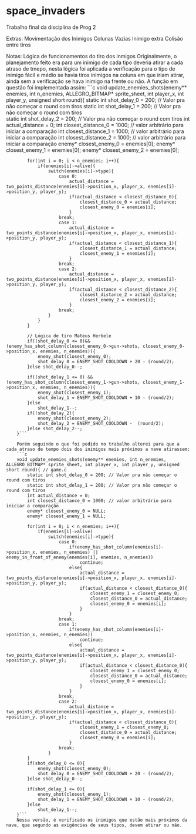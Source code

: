 # space_invaders
Trabalho final da disciplina de Prog 2

Extras:
    Movimentação dos Inimigos
    Colunas Vazias
    Inimigo extra
    Colisão entre tiros

Notas:
    Lógica de funcionamentos do tiro dos inmigos
        Originalmente, o planejamento feito era para um inimigo de cada tipo deveria atirar a cada atraso de tmepo, nesta lógica foi aplicada a verificação para o tipo de inimigo fácil e médio se havia tiros inimigos na coluna em que iriam atirar, ainda sem a verificação se hava inimigo na frente ou não.
        A função em questão foi implementada assim:
        ```c
        void update_enemies_shots(enemy** enemies, int n_enemies, ALLEGRO_BITMAP* sprite_sheet, int player_x, int player_y, unsigned short round){
            static int shot_delay_0 = 200; // Valor pra não começar o round com tiros
            static int shot_delay_1 = 200; // Valor pra não começar o round com tiros	
            static int shot_delay_2 = 200; // Valor pra não começar o round com tiros
            int actual_distance = 0;
            int closest_distance_0 = 1000; // valor arbitrário para iniciar a comparação
            int closest_distance_1 = 1000; // valor arbitrário para iniciar a comparação
            int closest_distance_2 = 1000; // valor arbitrário para iniciar a comparação
            enemy* closest_enemy_0 = enemies[0];
            enemy* closest_enemy_1 = enemies[0];
            enemy* closest_enemy_2 = enemies[0];

            for(int i = 0; i < n_enemies; i++){
                if(enemies[i]->alive){
                    switch(enemies[i]->type){
                        case 0:
                            actual_distance = two_points_distance(enemies[i]->position_x, player_x, enemies[i]->position_y, player_y);
                            if(actual_distance < closest_distance_0){
                                closest_distance_0 = actual_distance;
                                closest_enemy_0 = enemies[i];
                            }
                        break;
                        case 1:
                            actual_distance = two_points_distance(enemies[i]->position_x, player_x, enemies[i]->position_y, player_y);
                            if(actual_distance < closest_distance_1){
                                closest_distance_1 = actual_distance;
                                closest_enemy_1 = enemies[i];
                            }
                        break;
                        case 2:
                            actual_distance = two_points_distance(enemies[i]->position_x, player_x, enemies[i]->position_y, player_y);
                            if(actual_distance < closest_distance_2){
                                closest_distance_2 = actual_distance;
                                closest_enemy_2 = enemies[i];
                            }
                        break;
                    }
                }
            }

            // Lógica de tiro Mateus Herbele
            if((shot_delay_0 <= 0)&& !enemy_has_shot_column(closest_enemy_0->gun->shots, closest_enemy_0->position_x, enemies, n_enemies)){
                enemy_shot(closest_enemy_0);
                shot_delay_0 = ENEMY_SHOT_COOLDOWN + 20 - (round/2);
            }else shot_delay_0--;

            if((shot_delay_1 <= 0) && !enemy_has_shot_column(closest_enemy_1->gun->shots, closest_enemy_1->position_x, enemies, n_enemies)){
                enemy_shot(closest_enemy_1);
                shot_delay_1 = ENEMY_SHOT_COOLDOWN + 10 - (round/2);
            }else
                shot_delay_1--;
            if(!shot_delay_2){
                enemy_shot(closest_enemy_2);
                shot_delay_2 = ENEMY_SHOT_COOLDOWN -  (round/2);
            }else shot_delay_2--;
        }```
        
        Porém seguindo o que foi pedido no trabalho alterei para que a cada atraso de tempo dois dos inimigos mais próximos a nave atirassem:
        ```c
        void update_enemies_shots(enemy** enemies, int n_enemies, ALLEGRO_BITMAP* sprite_sheet, int player_x, int player_y, unsigned short round){ // game.c
            static int shot_delay_0 = 200; // Valor pra não começar o round com tiros
            static int shot_delay_1 = 200; // Valor pra não começar o round com tiros	
            int actual_distance = 0;
            int closest_distance_0 = 1000; // valor arbitrário para iniciar a comparação
            enemy* closest_enemy_0 = NULL;
            enemy* closest_enemy_1 = NULL;

            for(int i = 0; i < n_enemies; i++){
                if(enemies[i]->alive)
                    switch(enemies[i]->type){
                        case 0:
                            if(enemy_has_shot_column(enemies[i]->position_x, enemies, n_enemies) ||  enemy_in_front_of_enemy(enemies[i], enemies, n_enemies))
                                continue;
                            else{
                                actual_distance = two_points_distance(enemies[i]->position_x, player_x, enemies[i]->position_y, player_y);
                                if(actual_distance < closest_distance_0){
                                    closest_enemy_1 = closest_enemy_0;
                                    closest_distance_0 = actual_distance;
                                    closest_enemy_0 = enemies[i];
                                }
                            }
                        break;
                        case 1:
                            if(enemy_has_shot_column(enemies[i]->position_x, enemies, n_enemies))
                                continue;
                            else{
                                actual_distance = two_points_distance(enemies[i]->position_x, player_x, enemies[i]->position_y, player_y);
                                if(actual_distance < closest_distance_0){
                                    closest_enemy_1 = closest_enemy_0;
                                    closest_distance_0 = actual_distance;
                                    closest_enemy_0 = enemies[i];
                                }
                            }
                        break;
                        case 2:
                            actual_distance = two_points_distance(enemies[i]->position_x, player_x, enemies[i]->position_y, player_y);
                            if(actual_distance < closest_distance_0){
                                closest_enemy_1 = closest_enemy_0;
                                closest_distance_0 = actual_distance;
                                closest_enemy_0 = enemies[i];
                            }
                        break;
                    }
            }
            if(shot_delay_0 <= 0){
                enemy_shot(closest_enemy_0);
                shot_delay_0 = ENEMY_SHOT_COOLDOWN + 20 - (round/2);
            }else shot_delay_0--;

            if(shot_delay_1 <= 0){
                enemy_shot(closest_enemy_1);
                shot_delay_1 = ENEMY_SHOT_COOLDOWN + 10 - (round/2);
            }else
                shot_delay_1--;
        }```
        Nessa versão, é verificado os inimigos que estão mais próximos da nave, que segundo as exigências de seus tipos, devem atirar ou não.
